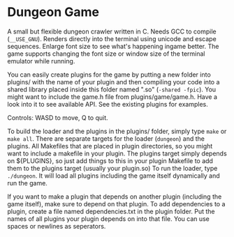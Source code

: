 # Dungeon Game
A small but flexible dungeon crawler written in C. Needs GCC to compile (`__USE_GNU`). Renders directly into the terminal using unicode and escape sequences. Enlarge font size to see what's happening ingame better. The game supports changing the font size or window size of the terminal emulator while running.

You can easily create plugins for the game by putting a new folder into plugins/ with the name of your plugin and then compiling your code into a shared library placed inside this folder named "<plugin name>.so" (`-shared -fpic`).
You might want to include the game.h file from plugins/game/game.h. Have a look into it to see available API. See the existing plugins for examples.

Controls: WASD to move, Q to quit.

To build the loader and the plugins in the plugins/ folder, simply type `make` or `make all`. There are separate targets for the loader (`dungeon`) and the plugins. All Makefiles that are placed in plugin directories, so you might want to include a makefile in your plugin. The plugins target simply depends on ${PLUGINS}, so just add things to this in your plugin Makefile to add them to the plugins target (usually your plugin.so)
To run the loader, type `./dungeon`. It will load all plugins including the game itself dynamically and run the game.

If you want to make a plugin that depends on another plugin (including the game itself), make sure to depend on that plugin. To add dependencies to a plugin, create a file named dependencies.txt in the plugin folder. Put the names of all plugins your plugin depends on into that file. You can use spaces or newlines as seperators.
